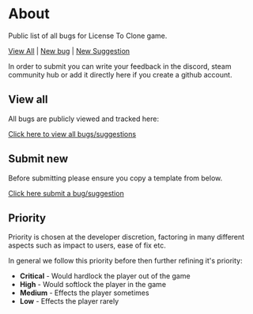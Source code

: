 # About

Public list of all bugs for License To Clone game.

[View All](https://github.com/aJamDonut/ltc_bugs/issues) | [New bug](https://github.com/aJamDonut/ltc_bugs/issues/new?assignees=&labels=bug&projects=&template=bug_report.md&title=) | [New Suggestion](https://github.com/aJamDonut/ltc_bugs/issues/new?assignees=&labels=enhancement&projects=&template=feature_request.md&title=)

In order to submit you can write your feedback in the discord, steam community hub or add it directly here if you create a github account.


## View all

All bugs are publicly viewed and tracked here:

[Click here to view all bugs/suggestions](https://github.com/aJamDonut/ltc_bugs/issues)

## Submit new

Before submitting please ensure you copy a template from below.

[Click here submit a bug/suggestion](https://github.com/aJamDonut/ltc_bugs/issues/new/choose)

## Priority

Priority is chosen at the developer discretion, factoring in many different aspects such as impact to users, ease of fix etc.

In general we follow this priority before then further refining it's priority:

- **Critical** - Would hardlock the player out of the game
- **High** - Would softlock the player in the game
- **Medium** - Effects the player sometimes
- **Low** - Effects the player rarely